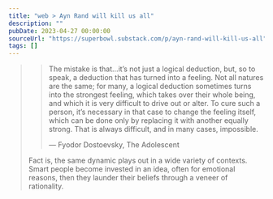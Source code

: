 ```yaml
---
title: "web > Ayn Rand will kill us all"
description: ""
pubDate: 2023-04-27 00:00:00
sourceUrl: "https://superbowl.substack.com/p/ayn-rand-will-kill-us-all"
tags: []
---
```


> > The mistake is that…it’s not just a logical deduction, but, so to speak, a deduction that has turned into a feeling. Not all natures are the same; for many, a logical deduction sometimes turns into the strongest feeling, which takes over their whole being, and which it is very difficult to drive out or alter. To cure such a person, it’s necessary in that case to change the feeling itself, which can be done only by replacing it with another equally strong. That is always difficult, and in many cases, impossible.
> >
> > — Fyodor Dostoevsky, The Adolescent
> 
> Fact is, the same dynamic plays out in a wide variety of contexts. Smart people become invested in an idea, often for emotional reasons, then they launder their beliefs through a veneer of rationality.